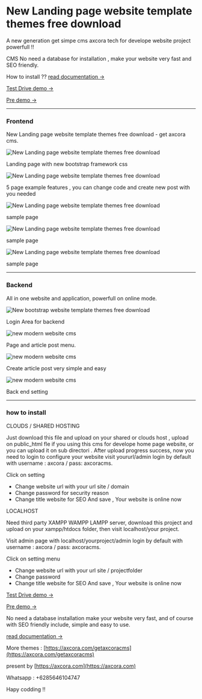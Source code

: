 # New Landing page website template themes free download

A new generation get simpe cms axcora tech for develope website project powerfull !! 

CMS No need a database for installation , make your website very fast and SEO friendly.

How to install ?? [read documentation  →](https://axcora.com/getaxcoracms/index.php?id=get-started)

[Test Drive demo →](https://webmurah.sourceforge.io/)

[Pre demo →](https://mr-resto.sourceforge.io/)

---------------------------------

### Frontend

New Landing page website template themes free download - get axcora cms.

![New Landing page website template themes free download](https://a.fsdn.com/con/app/proj/webmurah/screenshots/pembuatan%20website%20murah%20%283%29.jpeg/max/max/1)

Landing page with new bootstrap framework css 

![New Landing page website template themes free download](https://a.fsdn.com/con/app/proj/webmurah/screenshots/pembuatan%20website%20murah%20%283%29%20-%20Copy.jpeg/max/max/1)

5 page example features , you can change code and create new post with you needed

![New Landing page website template themes free download](https://a.fsdn.com/con/app/proj/webmurah/screenshots/pembuatan%20website%20murah%20%284%29%20-%20Copy.jpeg/max/max/1)

sample page

![New Landing page website template themes free download](https://a.fsdn.com/con/app/proj/webmurah/screenshots/pembuatan%20website%20murah%20%285%29%20-%20Copy.jpg/max/max/1)

sample page

![New Landing page website template themes free download](https://a.fsdn.com/con/app/proj/webmurah/screenshots/pembuatan%20website%20murah%20%281%29.jpeg/max/max/1)

sample page

---------------------------------

### Backend

All in one website and application, powerfull on online mode.

![New bootstrap website template themes free download ](https://a.fsdn.com/con/app/proj/getaxcoracms/screenshots/New%20CMS%20modern%20website%20SEO%20%286%29.png/max/max/1)

Login Area for backend

![new modern website cms](https://a.fsdn.com/con/app/proj/getaxcoracms/screenshots/New%20CMS%20modern%20website%20SEO%20%285%29.png/max/max/1)

Page and article post menu.

![new modern website cms](https://a.fsdn.com/con/app/proj/getaxcoracms/screenshots/New%20CMS%20modern%20website%20SEO%20%284%29.png/max/max/1)

Create article post very simple and easy

![new modern website cms](https://a.fsdn.com/con/app/proj/getaxcoracms/screenshots/New%20CMS%20modern%20website%20SEO%20%282%29.png/max/max/1)

Back end setting

 -----------------------------------------------------------------
### how to install

CLOUDS / SHARED HOSTING

Just download this file and upload on your shared or clouds host , upload on public_html fle if you using this cms for develope home page website, or you can upload it on sub directori .
After upload progress success, now you need to login to configure your website visit yoururl/admin login by default with username : axcora / pass: axcoracms.

Click on setting
+ Change website url with your url site / domain
+ Change password for security reason
+ Change title website for SEO
And save , Your website is online now 

LOCALHOST

Need third party XAMPP WAMPP LAMPP server, download this project and upload on your xampp/htdocs folder, then visit localhost/your project.

Visit admin page with localhost/yourproject/admin login by default with username : axcora / pass: axcoracms.

Click on setting menu
+ Change website url with your url site / projectfolder
+ Change password
+ Change title website for SEO
And save , Your website is online now 

[Test Drive demo →](https://webmurah.sourceforge.io/)

[Pre demo →](https://mr-resto.sourceforge.io/)

No need a database installation make your website very fast, and of course with SEO friendly include, simple and easy to use.

[read documentation  →](https://axcora.com/getaxcoracms/index.php?id=get-started)

More themes :
[https://axcora.com/getaxcoracms](https://axcora.com/getaxcoracms)

present by [https://axcora.com](https://axcora.com)

Whatsapp : +6285646104747

Hapy codding !!